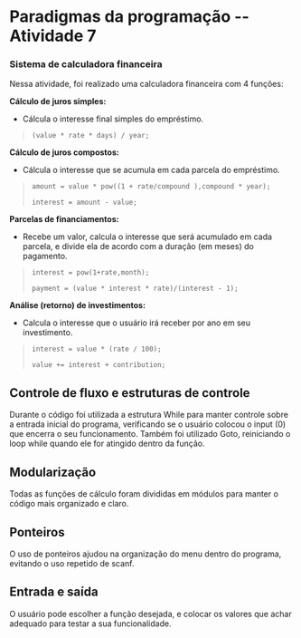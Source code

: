 # Paradigmas da programação -- Atividade 7

### Sistema de calculadora financeira 
Nessa atividade, foi realizado uma calculadora financeira com 4 funções:

**Cálculo de juros simples:**
- Cálcula o interesse final simples do empréstimo. 
> ` (value * rate * days) / year; `

**Cálculo de juros compostos:**
- Cálcula o interesse que se acumula em cada parcela do empréstimo. 
> ` amount = value * pow((1 + rate/compound ),compound * year); `
>
> ` interest = amount - value; `

**Parcelas de financiamentos:**
- Recebe um valor, calcula o interesse que será acumulado em cada parcela, e divide ela de acordo com a duração (em meses) do pagamento.
> ` interest = pow(1+rate,month); `
>
> ` payment = (value * interest * rate)/(interest - 1); `

**Análise (retorno) de investimentos:**
- Calcula o interesse que o usuário irá receber por ano em seu investimento. 
> ` interest = value * (rate / 100); `
>
> ` value += interest + contribution; `

## Controle de fluxo e estruturas de controle

Durante o código foi utilizada a estrutura While para manter controle sobre a entrada inicial do programa, verificando se o usuário colocou o input (0) que encerra o seu funcionamento.
Também foi utilizado Goto, reiniciando o loop while quando ele for atingido dentro da função.

## Modularização

Todas as funções de cálculo foram divididas em módulos para manter o código mais organizado e claro. 

## Ponteiros

O uso de ponteiros ajudou na organização do menu dentro do programa, evitando o uso repetido de scanf. 

## Entrada e saída 

O usuário pode escolher a função desejada, e colocar os valores que achar adequado para testar a sua funcionalidade.
